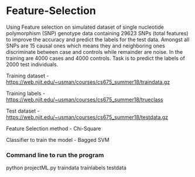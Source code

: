 # Feature-Selection
Using Feature selection on simulated dataset of single nucleotide polymorphism (SNP) genotype data containing 29623 SNPs (total features) to improve the accuracy and predict the labels for the test data.
Amongst all SNPs are 15 causal ones which means they and neighboring ones discriminate between case and controls while remainder are noise.
In the training are 4000 cases and 4000 controls. Task is to predict the labels of 2000 test individuals.

Training dataset - https://web.njit.edu/~usman/courses/cs675_summer18/traindata.gz

Training labels - https://web.njit.edu/~usman/courses/cs675_summer18/trueclass

Test dataset - https://web.njit.edu/~usman/courses/cs675_summer18/testdata.gz

Feature Selection method - Chi-Square 

Classifier to train the model - Bagged SVM

### Command line to run the program
python projectML.py traindata trainlabels testdata
